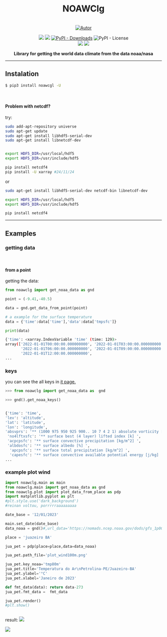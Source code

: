
<h1 align='center'>NOAWClg</h1>
<p align='center'>

<br/>
<a href="https://github.com/perseu912"><img title="Autor" src="https://img.shields.io/badge/Autor-reinan_br-blue.svg?style=for-the-badge&logo=github"></a>
<!-- <br/>
<a href='http://dgp.cnpq.br/dgp/espelhogrupo/0180330616769073'><img src='https://shields.io/badge/cnpq-grupo_de_fisica_computacional_ifsertao--pe-blueviolet?logo=appveyor&style=for-the-badge'></a> -->

<p align='center'>
<!-- github dados --
<!-- sites de pacotes -->
<a href='https://pypi.org/project/noaawc/'><img src='https://img.shields.io/pypi/v/noawclg'></a>
<a href='#'><img src='https://img.shields.io/pypi/wheel/noawclg'></a>
<a href='#'><img alt="PyPI - Downloads" src="https://img.shields.io/pypi/dm/noawclg"></a>
<img alt="PyPI - License" src="https://img.shields.io/pypi/l/noawclg">
<br/>
<!-- outros premios e analises -->
<!-- <a href='#'><img alt="CodeFactor Grade" src="https://img.shields.io/codefactor/grade/github/perseu912/noawclg?logo=codefactor">
</a> -->
<!-- redes sociais -->
<a href='https://instagram.com/gpftc_ifsertao/'><img src='https://shields.io/badge/insta-gpftc_ifsertao-darkviolet?logo=instagram&style=flat'></a>
<a href='https://discord.gg/pFZP86gvEm'><img src='https://img.shields.io/discord/856582838467952680.svg?label=discord&logo=discord'></a>

</p>
</p>
<p align='center'> <b>Library for getting  the world data climate from the data noaa/nasa</b></p>
<hr/>

## Instalation

```sh
$ pip3 install noawcgl -U
```

<br>

#### Problem with netcdf?


try:

```sh
sudo add-apt-repository universe
sudo apt-get update
sudo apt-get install libhdf5-serial-dev
sudo apt-get install libnetcdf-dev


export HDF5_DIR=/usr/local/hdf5
export HDF5_DIR=/usr/include/hdf5

pip install netcdf4
pip install -U xarray #24/11/24
```

or

```sh
sudo apt-get install libhdf5-serial-dev netcdf-bin libnetcdf-dev

export HDF5_DIR=/usr/local/hdf5
export HDF5_DIR=/usr/include/hdf5

pip install netcdf4
```
<hr>

## Examples
### getting data
<br>

#### from a point
getting the data:
```py
from noawclg import get_noaa_data as gnd

point = (-9.41,-40.5)

data = gnd.get_data_from_point(point)

# a example for the surface temperature
data = {'time':data['time'],'data':data['tmpsfc']}

print(data)
```

```sh
{'time': <xarray.IndexVariable 'time' (time: 129)>
array(['2022-01-01T00:00:00.000000000', '2022-01-01T03:00:00.000000000',
       '2022-01-01T06:00:00.000000000', '2022-01-01T09:00:00.000000000',
       '2022-01-01T12:00:00.000000000', 
...
```

### keys
you can see the all keys in <a href='https://github.com/reinanbr/noawclg/blob/main/key.log'>it page.</a> 
```py
>>> from noawclg import get_noaa_data as  gnd

>>> gnd().get_noaa_keys()


{'time': 'time', 
'lev': 'altitude', 
'lat': 'latitude', 
'lon': 'longitude', 
'absvprs': '** (1000 975 950 925 900.. 10 7 4 2 1) absolute vorticity [1/s] ',
 'no4lftxsfc': '** surface best (4 layer) lifted index [k] ', 
 'acpcpsfc': '** surface convective precipitation [kg/m^2] ', 
 'albdosfc': '** surface albedo [%] ',
  'apcpsfc': '** surface total precipitation [kg/m^2] ', 
  'capesfc': '** surface convective available potential energy [j/kg] ', 
...
```

### example plot wind
```py
import noawclg.main as main
from noawclg.main import get_noaa_data as gnd
from noawclg.plot import plot_data_from_place as pdp
import matplotlib.pyplot as plt
#plt.style.use('dark_background')
#reinan voltou, porrrrraaaaaaaaa

date_base = '12/01/2023'

main.set_date(date_base)
data_noaa = gnd()#,url_data='https://nomads.ncep.noaa.gov/dods/gfs_1p00/gfs20220108/gfs_1p00_00z')

place = 'juazeiro BA'

jua_pet = pdp(place=place,data=data_noaa)

jua_pet.path_file='plot_wind100m.png'

jua_pet.key_noaa='tmp80m'
jua_pet.title='Temperatura do Ar\nPetrolina-PE/Juazeiro-BA'
jua_pet.ylabel='°C'
jua_pet.xlabel='Janeiro de 2023'

def fmt_data(data): return data-273
jua_pet.fmt_data =  fmt_data

jua_pet.render()
#plt.show()



```
result:
<img src='https://raw.githubusercontent.com/reinanbr/noawclg/main/plot_wind100m.png'/>



<!-- the truest Reinan 13/01/23 01:58 :siga a rotina criada -->
<!-- N se molde por ninguem e pra ninguem -->
<!-- se precisar, abndone todos os complexos-->
<!-- fique com qualquer uma, transe com quiem quiser transar ctg 10:15 14/01/23-->
<!-- e demonstre isso em suas redes sociais, para vim mais-->



<img src="https://reysofts.com.br/engine/libs/save_table_access_libs.php?lib_name=noawclg">
